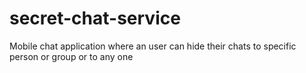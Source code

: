 # secret-chat-service
Mobile chat application where an user can hide their chats to specific person or group or to any one
